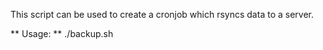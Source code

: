 This script can be used to create a cronjob which rsyncs data to a server.

** Usage: **
./backup.sh
